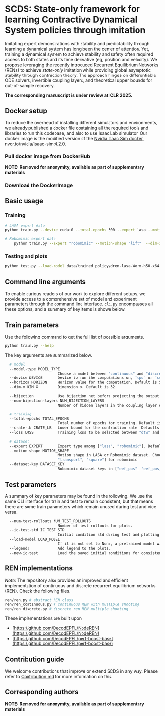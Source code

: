 # SCDS: State-only framework for learning Contractive Dynamical System policies through imitation
Imitating expert demonstrations with stability and predictability through learning a dynamical system has long been the center of attention. Yet, training a dynamical system to achieve stability and safety often required access to both states and its time derivative (eg, position and velocity). We propose leveraging the recently introduced Recurrent Equilibrium Networks (RENs) to achieve *state-only* imitation while providing global asymptotic stability through contraction theory. The approach hinges on differentiable ODE solvers, invertible coupling layers, and theoretical upper bounds for out-of-sample recovery.

**The corresponding manuscript is under review at ICLR 2025.**

## Docker setup
To reduce the overhead of installing different simulators and environments, we already published a docker file containing all the required tools and libraries to run this codebase, and also to use Isaac Lab simulator. Our docker image is the modified version of the [Nvidia Isaac Sim docker](https://docs.omniverse.nvidia.com/isaacsim/latest/installation/install_container.html), nvcr.io/nvidia/isaac-sim:4.2.0.


### Pull docker image from DockerHub
**NOTE: Removed for anonymity, available as part of supplementary materials**

### Download the DockerImage


## Basic usage

### Training
```bash
# LASA expert data
python train.py --device cuda:0 --total-epochs 500 --expert lasa --motion-shape Worm --num-expert-demonstration 1

# Robomimic expert data
    python train.py --expert "robomimic" --motion-shape "lift"  --dim-in 3 --dim-out 3 --device cuda:0  --total-epochs 500 --bijection --num-bijection-layers 8 --crate-lb 12.0  --num-expert-trajectories 1 --horizon 20 --loss dtw &

```

### Testing and plots
```bash
python test.py --load-model data/trained_policy/dren-lasa-Worm-h50-x64-e15000-b16-cr1.0-e1-s50-a0-t11-0839/best_model.pth
```

## Command line arguments
To enable curious readers of our work to explore different setups, we provide access to a comprehensive set of model and experiment parameters through the command line interface. ```cli.py``` encompasses all these options, and a summary of key items is shown below.

## Train parameters
Use the following command to get the full list of possible arguments.
```bash
python train.py --help
```

The key arguments are summarized below.
```bash
  # model
  --model-type MODEL_TYPE
                        Choose a model between "continuous" and "discrete" for the underlying REN.
  --device DEVICE       Device to run the computations on, "cpu" or "cuda:0". Default is "cuda:0" if available, otherwise "cpu".
  --horizon HORIZON     Horizon value for the computation. Default is 50.
  --dim-x DIM_X         Dimension x. Default is 32.

  --bijection           Use bijection net before projecting the output.
  --num-bijection-layers NUM_BIJECTION_LAYERS
                        Number of hidden layers in the coupling layer design and blocks. Default is 2.

  # training
  --total-epochs TOTAL_EPOCHS
                        Total number of epochs for training. Default is 200.
  --crate-lb CRATE_LB   Lower bound for the contraction rate. Defaults to 0.0 for continuous and 1 for discrete.
  --loss LOSS           Training loss to be selected between "dtw" and "mse". Default is "mse".

  # dataset
  --expert EXPERT       Expert type among ["lasa", "robomimic"]. Default is "lasa".
  --motion-shape MOTION_SHAPE
                        Motion shape in LASA or Robomimic dataset. Choose from ["Angle", "CShape", "GShape", "Sine", "Snake", "Worm", etc] for LASA and ["lift", "can",
                        "transport", "square"] for robomimic.
  --dataset-key DATASET_KEY
                        Robomimic dataset keys in ["eef_pos", "eef_pos_ori", "joint_pos", "joint_pos_vel"]
```

## Test parameters
A summary of key parameters may be found in the following. We use the same CLI interface for train and test to remain consistent, but that means there are some train parameters which remain unused during test and vice versa.

```bash
  --num-test-rollouts NUM_TEST_ROLLOUTS
                        Number of test rollouts for plots.
  --ic-test-std IC_TEST_STD
                        Initial condition std during test and plotting phase.
  --load-model LOAD_MODEL
                        If it is not set to None, a pretrained model will be loaded instead of training.
  --legends             Add legend to the plots.
  --new-ic-test         Load the saved initial conditions for consistency with other baselines.
```


## REN implementations
*Note*: The repository also provides an improved and efficient implementation of continuous and discrete recurrent equilibrium networks (REN). Check the following files.

```bash
ren/ren.py # abstract REN class
ren/ren_continuous.py # continuous REN with multiple shooting
ren/ren_discrete.py # discrete ren REN multiple shooting
```

These implementations are built upon:
* [https://github.com/DecodEPFL/NodeREN](https://github.com/DecodEPFL/NodeREN)
* [https://github.com/DecodEPFL/perf-boost-base](https://github.com/DecodEPFL/perf-boost-base)


## Contribution guide
We welcome contributions that improve or extend SCDS in any way. Please refer to [Contribution.md](Contribution.md) for more information on this.

## Corresponding authors
**NOTE: Removed for anonymity, available as part of supplementary materials**
